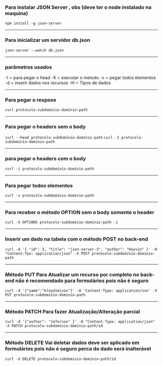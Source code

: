 ### Para instalar JSON Server , obs (deve ter o node instalado na maquina)

`npm install -g json-server`

---
### Para inicializar um servidor db.json

`json-server --watch db.json`

---
### parâmetros usados

-I = para pegar o head
-X = executar o metodo
-v = pegar todos elementos 
-d = inserir dados nos recursos
-H = Tipos de dados

---

### Para pegar o respose

`curl protocolo-subdomínio-domínio-path` 

---
### Para pegar o headers sem o body

`curl --head protocolo-subdomínio-domínio-path`
`curl -I protocolo-subdomínio-domínio-path`

---
### para pegar o headers com o body

`curl -i protocolo-subdomínio-domínio-path`

---
### Para pegar todos elementos 

`curl -v protocolo-subdomínio-domínio-path`

---
### Para receber o método OPTION sem o body somente o header

`curl -X OPTIONS protocolo-subdomínio-domínio-path -i`

---
### Inserir um dado na tabela com o método POST no back-end

`curl -d '{ "id": 3, "title": "json-server-3", "author": "Keyvin" }' -H "Content-Tye: application/json" -X POST protocolo-subdomínio-domínio-path`

---

### Método PUT Para Atualizar um recurso por completo no back-end não é recomendado para formulários pois não é seguro

`curl -d '{"name":"kleydimison"}' -H 'Content-Type: application/son' -X PUT protocolo-subdomínio-domínio-path`

---

### Método PATCH Para fazer Atualização/Alteração parcial

`curl -d '{"author": "Jeferson" }' -H "Content-Type: application/json" -X PATCH protocolo-subdomínio-domínio-path/id`

---

### Método DELETE Vai deletar dados deve ser aplicado em formulários pois não é seguro perca do dado será inalterável

`curl -X DELETE protocolo-subdomínio-domínio-path/id`


